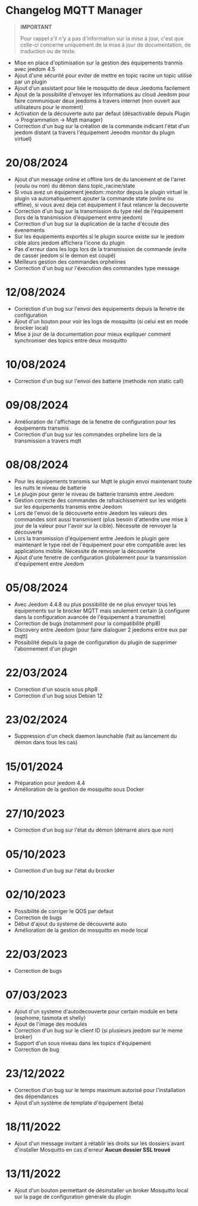 # Changelog MQTT Manager

>**IMPORTANT**
>
>Pour rappel s'il n'y a pas d'information sur la mise à jour, c'est que celle-ci concerne uniquement de la mise à jour de documentation, de traduction ou de texte.

- Mise en place d'optimisation sur la gestion des équipements tranmis avec jeedom 4.5
- Ajout d'une sécurité pour eviter de mettre en topic racine un topic utilisé par un plugin
- Ajout d'un assistant pour liée le mosquitto de deux Jeedoms facilement
- Ajout de la possibilité d'envoyer les informations au cloud Jeedom pour faire communiquer deux jeedoms à travers internet (non ouvert aux utilisateurs pour le moment)
- Activation de la découverte auto par defaut (désactivable depuis Plugin -> Programmation -> Mqtt manager)
- Correction d'un bug sur la création de la commande indicant l'état d'un jeedom distant (a travers l'équipement Jeeodm monitor du plugin virtuel)

# 20/08/2024

- Ajout d'un message online et offline lors de du lancement et de l'arret (voulu ou non) du démon dans topic_racine/state
- Si vous avez un équipement jeedom::monitor depuis le plugin virtuel le plugin va automatiquement ajouter la commande state (online ou offline), si vous avez deja cet équipement il faut relancer la decouverte
- Correction d'un bug sur la transmission du type réel de l'équipement (lors de la transmission d'équipement entre jeedom)
- Correction d'un bug sur la duplication de la tache d'écoute des évenements
- Sur les équipements exportés si le plugin source existe sur le jeedom cible alors jeedom affichera l'icone du plugin
- Pas d'erreur dans les logs lors de la transmission de commande (evite de casser jeedom si le demon est coupé)
- Meilleurs gestion des commandes orphelines
- Correction d'un bug sur l'éxecution des commandes type message

# 12/08/2024

- Correction d'un bug sur l'envoi des équipements depuis la fenetre de configuration
- Ajout d'un bouton pour voir les logs de mosquitto (si celui est en mode brocker local)
- Mise à jour de la documentation pour mieux expliquer comment synchroniser des topics entre deux mosquitto

# 10/08/2024

- Correction d'un bug sur l'envoi des batterie (methode non static call)

# 09/08/2024

- Amélioration de l'affichage de la fenetre de configuration pour les équipements transmis
- Correction d'un bug sur les commandes orpheline lors de la transmission a travers mqtt

# 08/08/2024

- Pour les équipements transmis sur Mqtt le plugin envoi maintenant toute les nuits le niveau de batterie
- Le plugin pour gerer le niveau de batterie transmis entre Jeedom
- Gestion correcte des commandes de rafraichissement sur les widgets sur les équipements transmis entre Jeedom
- Lors de l'envoi de la découverte entre Jeedom les valeurs des commandes sont aussi transmisent (plus besoin d'attendre une mise à jour de la valeur pour l'avoir sur la cible). Nécessite de renvoyer la découverte
- Lors la transmission d'équipement entre Jeedom le plugin gere maintenant le type réel de l'équipement pour etre compatible avec les applications mobile. Nécessite de renvoyer la découverte
- Ajout d'une fenetre de configuration globalement pour la transmission d'équipement entre Jeedom

# 05/08/2024

- Avec Jeedom 4.4.8 ou plus possibilité de ne plus envoyer tous les équipements sur le brocker MQTT mais seulement certain (à configurer dans la configuration avancée de l'équipement a transmettre)
- Correction de bugs (notamment pour la compatibilité php8)
- Discovery entre Jeedom (pour faire dialoguer 2 jeedoms entre eux par mqtt)
- Possibilité depuis la page de configuration du plugin de supprimer l'abonnement d'un plugin

# 22/03/2024

- Correction d'un soucis sous php8
- Correction d'un bug sous Debian 12

# 23/02/2024

- Suppression d'un check daemon launchable (fait au lancement du démon dans tous les cas)

# 15/01/2024

- Préparation pour jeedom 4.4
- Amélioration de la gestion de mosquitto sous Docker

# 27/10/2023

- Correction d'un bug sur l'état du démon (démarré alors que non)

# 05/10/2023

- Correction d'un bug sur l'état du brocker

# 02/10/2023

- Possibilité de corriger le QOS par defaut
- Correction de bugs
- Début d'ajout du systeme de découverte auto
- Amélioration de la gestion de mosquitto en mode local

# 22/03/2023

- Correction de bugs

# 07/03/2023

- Ajout d'un systeme d'autodecouverte pour certain module en beta (esphome, tasmota et shelly)
- Ajout de l'image des modules
- Correction d'un bug sur le client ID (si plusieurs jeedom sur le meme broker)
- Support d'un sous niveau dans les topics d'équipement
- Correction de bug

# 23/12/2022

- Correction d'un bug sur le temps maximum autorisé pour l'installation des dépendances
- Ajout d'un système de template d'équipement (beta)

# 18/11/2022

- Ajout d'un message invitant à rétablir les droits sur les dossiers avant d'installer Mosquitto en cas d'erreur **Aucun dossier SSL trouvé**

# 13/11/2022

- Ajout d'un bouton permettant de désinstaller un broker Mosquitto local sur la page de configuration générale du plugin
